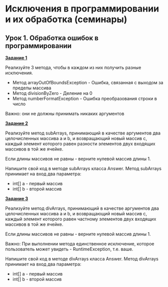 # Исключения в программировании и их обработка (семинары)

## Урок 1. Обработка ошибок в программировании

**[Задание 1](https://github.com/ivvi04/JavaException/blob/master/src/main/java/ru/lakeevda/lesson1/homework/Task1.java)**

Реализуйте 3 метода, чтобы в каждом из них получить разные исключения.

- Метод arrayOutOfBoundsException - Ошибка, связанная с выходом за пределы массива
- Метод divisionByZero - Деление на 0
- Метод numberFormatException - Ошибка преобразования строки в число

Важно: они не должны принимать никаких аргументов

**[Задание 2](https://github.com/ivvi04/JavaException/blob/master/src/main/java/ru/lakeevda/lesson1/homework/Task2.java)**

Реализуйте метод subArrays, принимающий в качестве аргументов два целочисленных массива a и b, и возвращающий новый массив c, каждый элемент которого равен разности элементов двух входящих массивов в той же ячейке.

Если длины массивов не равны - верните нулевой массив длины 1.

Напишите свой код в методе subArrays класса Answer. Метод subArrays принимает на вход два параметра:

- int[] a - первый массив
- int[] b - второй массив

**[Задание 3](https://github.com/ivvi04/JavaException/blob/master/src/main/java/ru/lakeevda/lesson1/homework/Task3.java)**

Реализуйте метод divArrays, принимающий в качестве аргументов два целочисленных массива a и b, и возвращающий новый массив с, каждый элемент которого равен частному элементов двух входящих массивов в той же ячейке.

Если длины массивов не равны - верните нулевой массив длины 1.

Важно: При выполнении метода единственное исключение, которое пользователь может увидеть - RuntimeException, т.е. ваше.

Напишите свой код в методе divArrays класса Answer. Метод divArrays принимает на вход два параметра:

- int[] a - первый массив
- int[] b - второй массив

